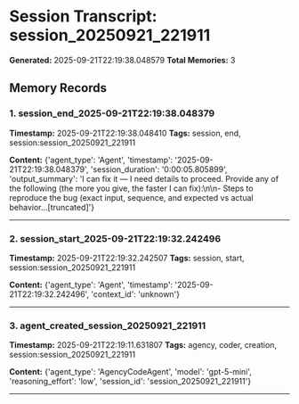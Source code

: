 # Session Transcript: session_20250921_221911

**Generated:** 2025-09-21T22:19:38.048579
**Total Memories:** 3

## Memory Records

### 1. session_end_2025-09-21T22:19:38.048379

**Timestamp:** 2025-09-21T22:19:38.048410
**Tags:** session, end, session:session_20250921_221911

**Content:** {'agent_type': 'Agent', 'timestamp': '2025-09-21T22:19:38.048379', 'session_duration': '0:00:05.805899', 'output_summary': 'I can fix it — I need details to proceed. Provide any of the following (the more you give, the faster I can fix):\n\n- Steps to reproduce the bug (exact input, sequence, and expected vs actual behavior...[truncated]'}

---

### 2. session_start_2025-09-21T22:19:32.242496

**Timestamp:** 2025-09-21T22:19:32.242507
**Tags:** session, start, session:session_20250921_221911

**Content:** {'agent_type': 'Agent', 'timestamp': '2025-09-21T22:19:32.242496', 'context_id': 'unknown'}

---

### 3. agent_created_session_20250921_221911

**Timestamp:** 2025-09-21T22:19:11.631807
**Tags:** agency, coder, creation, session:session_20250921_221911

**Content:** {'agent_type': 'AgencyCodeAgent', 'model': 'gpt-5-mini', 'reasoning_effort': 'low', 'session_id': 'session_20250921_221911'}

---

